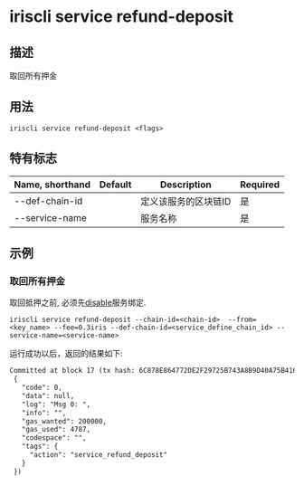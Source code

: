 # iriscli service refund-deposit 

## 描述

取回所有押金

## 用法

```
iriscli service refund-deposit <flags>
```

## 特有标志

| Name, shorthand       | Default | Description       | Required |
| --------------------- | ------- | ----------------- | -------- |
| --def-chain-id        |         | 定义该服务的区块链ID | 是        |
| --service-name        |         | 服务名称           | 是        |

## 示例

### 取回所有押金

取回抵押之前, 必须先[disable](disable.md)服务绑定.

```shell
iriscli service refund-deposit --chain-id=<chain-id>  --from=<key_name> --fee=0.3iris --def-chain-id=<service_define_chain_id> --service-name=<service-name>
```


运行成功以后，返回的结果如下:

```txt
Committed at block 17 (tx hash: 6C878E864772DE2F29725B743A8B9D40A75B41688F16C278634674653BFD1DFA, response:
 {
   "code": 0,
   "data": null,
   "log": "Msg 0: ",
   "info": "",
   "gas_wanted": 200000,
   "gas_used": 4787,
   "codespace": "",
   "tags": {
     "action": "service_refund_deposit"
   }
 })
```